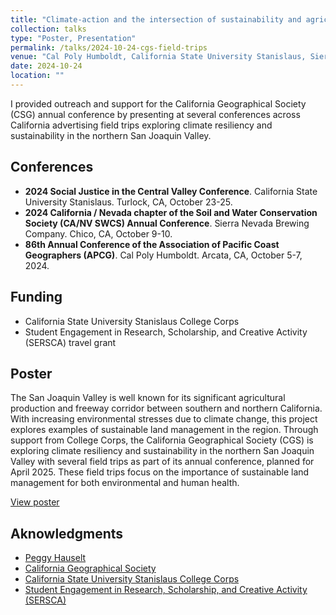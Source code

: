 ```yaml
---
title: "Climate-action and the intersection of sustainability and agriculture in the Central Valley: A showcase of CGS field trips"
collection: talks
type: "Poster, Presentation"
permalink: /talks/2024-10-24-cgs-field-trips
venue: "Cal Poly Humboldt, California State University Stanislaus, Sierra Nevada Brewing Company"
date: 2024-10-24
location: ""
--- 
```


I provided outreach and support for the California Geographical Society (CSG) annual conference by presenting at several conferences across California advertising field trips exploring climate resiliency and sustainability in the northern San Joaquin Valley.

## Conferences
* **2024 Social Justice in the Central Valley Conference**. California State University Stanislaus. Turlock, CA, October 23-25.
* **2024 California / Nevada chapter of the Soil and Water Conservation Society (CA/NV SWCS) Annual Conference**. Sierra Nevada Brewing Company. Chico, CA, October 9-10.
* **86th Annual Conference of the Association of Pacific Coast Geographers (APCG)**. Cal Poly Humboldt. Arcata, CA, October 5-7, 2024.

## Funding
* California State University Stanislaus College Corps
* Student Engagement in Research, Scholarship, and Creative Activity (SERSCA) travel grant

## Poster
The San Joaquin Valley is well known for its significant agricultural production and freeway corridor between southern and northern California. With increasing environmental stresses due to climate change, this project explores examples of sustainable land management in the region. Through support from College Corps, the California Geographical Society (CGS) is exploring climate resiliency and sustainability in the northern San Joaquin Valley with several field trips as part of its annual conference, planned for April 2025. These field trips focus on the importance of sustainable land management for both environmental and human health.

[View poster](https://doi.org/10.6084/m9.figshare.27261315.v1)

## Aknowledgments
* [Peggy Hauselt](https://www.csustan.edu/people/peggy-hauselt)
* [California Geographical Society](https://calgeog.org/)
* [California State University Stanislaus College Corps](https://www.csustan.edu/college-corps)
* [Student Engagement in Research, Scholarship, and Creative Activity (SERSCA)](https://www.csustan.edu/graduate-studies-research/student-opportunities/sersca-program)
